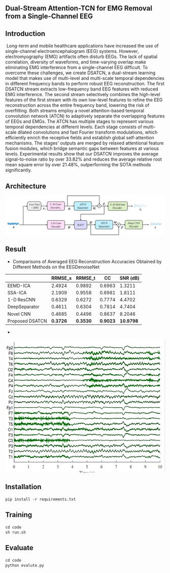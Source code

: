 ## Dual-Stream Attention-TCN for EMG Removal from a Single-Channel EEG

## Introduction

​	Long-term and mobile healthcare applications have increased the use of single-channel electroencephalogram (EEG) systems. However, electromyography (EMG) artifacts often disturb EEGs. The lack of spatial correlation, diversity of waveforms, and time-varying overlap make eliminating EMG interference from a single-channel EEG difficult. To overcome these challenges, we create DSATCN, a dual-stream learning model that makes use of multi-level and multi-scale temporal dependencies in different frequency bands to perform robust EEG reconstruction. The first DSATCN stream extracts low-frequency band EEG features with reduced EMG interference. The second stream selectively combines the high-level features of the first stream with its own low-level features to refine the EEG reconstruction across the entire frequency band, lowering the risk of overfitting. Both streams employ a novel attention-based temporal convolution network (ATCN) to adaptively separate the overlapping features of EEGs and EMGs. The ATCN has multiple stages to represent various temporal dependencies at different levels. Each stage consists of multi-scale dilated convolutions and fast Fourier transform modulations, which efficiently enrich the receptive fields and establish global self-attention mechanisms. The stages' outputs are merged by relaxed attentional feature fusion modules, which bridge semantic gaps between features at various levels. Experimental results show that our DSATCN improves the average signal-to-noise ratio by over 33.82% and reduces the average relative root mean square error by over 21.48%, outperforming the SOTA methods significantly.

## Architecture

![dsatcn](https://github.com/BaenRH/DSATCN/blob/main/photo/dsatcn.png)

## Result

- Comparisons of Averaged EEG Reconstruction Accuracies Obtained by Different Methods on the EEGDenoiseNet

|                 | RRMSE_s  | RRMSE_t  | CC         | SNR (dB)    |
| --------------- | ---------- | ---------- | ---------- | ----------- |
| EEMD-ICA        | 2.4924     | 0.9892     | 0.6963     | 1.3211      |
| SSA-ICA         | 2.1909     | 0.9558     | 0.6981     | 1.8111      |
| 1-D ResCNN      | 0.6329     | 0.6272     | 0.7774     | 4.4702      |
| DeepSeparator   | 0.4611     | 0.6304     | 0.7814     | 4.7404      |
| Novel CNN       | 0.4685     | 0.4496     | 0.8637     | 8.2046      |
| Proposed DSATCN | **0.3726** | **0.3530** | **0.9023** | **10.9798** |

- 

![dsatcn](https://github.com/BaenRH/DSATCN/blob/main/photo/real.png)

## Installation

```shell
pip install -r requirements.txt
```

## Training

```shell
cd code
sh run.sh	
```

## Evaluate

```shell
cd code
python evalute.py	
```

